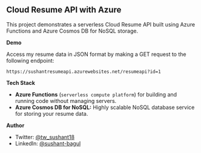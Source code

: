 ## Cloud Resume API with Azure

This project demonstrates a serverless Cloud Resume API built using Azure Functions and Azure Cosmos DB for NoSQL storage.

**Demo**

Access my resume data in JSON format by making a GET request to the following endpoint:

```
https://sushantresumeapi.azurewebsites.net/resumeapi?id=1
```

**Tech Stack**

* **Azure Functions** (`serverless compute platform`) for building and running code without managing servers.
* **Azure Cosmos DB for NoSQL:** Highly scalable NoSQL database service for storing your resume data.

**Author**

* Twitter: [@tw_sushant18](https://x.com/tw_sushant18)
* LinkedIn: [@sushant-bagul](https://www.linkedin.com/in/sushant-bagul/)